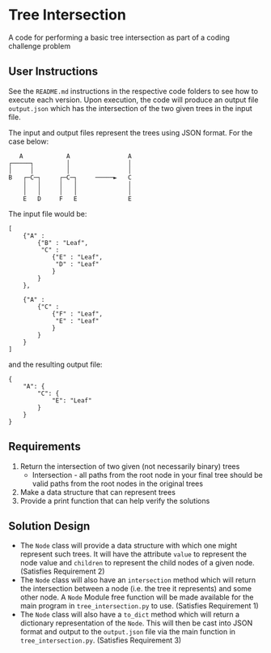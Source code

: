 # Tree Intersection

A code for performing a basic tree intersection as part of a coding challenge problem

User Instructions
------------------
See the `README.md` instructions in the respective code folders to see how to execute each version.  Upon execution, the code will produce an output file `output.json` which has the intersection of the two given trees in the input file.

The input and output files represent the trees using JSON format.  For the case below:
```
   A            A                A
┌─────┐         │                │
│     │         │                │
B   ┌─C─┐     ┌─C─┐     ─────►   C
    │   │     │   │              │
    │   │     │   │              │
    E   D     F   E              E
```

The input file would be:
```
[
    {"A" :
        {"B" : "Leaf",
         "C" : 
            {"E" : "Leaf",
             "D" : "Leaf"
            }
        }
    },

    {"A" :
        {"C" :
            {"F" : "Leaf",
             "E" : "Leaf"
            }
        }
    }
]
```

and the resulting output file:
```
{
    "A": {
        "C": {
            "E": "Leaf"
        }
    }
}
```
Requirements
----------------------
1. Return the intersection of two given (not necessarily binary) trees
    - Intersection - all paths from the root node in your final tree should be valid paths from the root nodes in the original trees
2. Make a data structure that can represent trees
3. Provide a print function that can help verify the solutions


Solution Design
---------------
- The `Node` class will provide a data structure with which one might represent such trees.  It will have the attribute `value` to represent the node value and `children` to represent the child nodes of a given node.  (Satisfies Requirement 2)
- The `Node` class will also have an `intersection` method which will return the intersection between a node (i.e. the tree it represents) and some other node.  A `Node` Module free function will be made available for the main program in `tree_intersection.py` to use. (Satisfies Requirement 1)
- The `Node` class will also have a `to_dict` method which will return a dictionary representation of the `Node`.  This will then be cast into JSON format and output to the `output.json` file via the main function in `tree_intersection.py`. (Satisfies Requirement 3)
